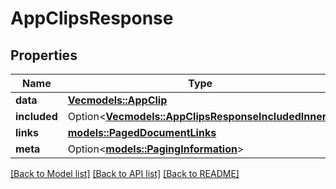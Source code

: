 # AppClipsResponse

## Properties

Name | Type | Description | Notes
------------ | ------------- | ------------- | -------------
**data** | [**Vec<models::AppClip>**](AppClip.md) |  | 
**included** | Option<[**Vec<models::AppClipsResponseIncludedInner>**](AppClipsResponse_included_inner.md)> |  | [optional]
**links** | [**models::PagedDocumentLinks**](PagedDocumentLinks.md) |  | 
**meta** | Option<[**models::PagingInformation**](PagingInformation.md)> |  | [optional]

[[Back to Model list]](../README.md#documentation-for-models) [[Back to API list]](../README.md#documentation-for-api-endpoints) [[Back to README]](../README.md)


